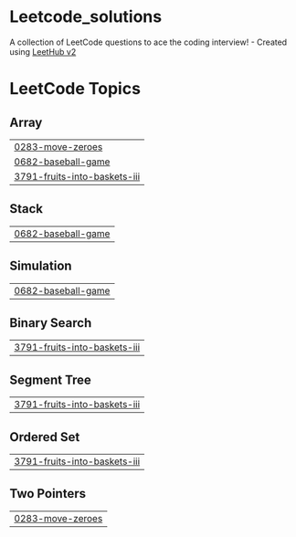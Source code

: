 # Leetcode_solutions
A collection of LeetCode questions to ace the coding interview! - Created using [LeetHub v2](https://github.com/arunbhardwaj/LeetHub-2.0)

<!---LeetCode Topics Start-->
# LeetCode Topics
## Array
|  |
| ------- |
| [0283-move-zeroes](https://github.com/megarajstu/Leetcode_solutions/tree/master/0283-move-zeroes) |
| [0682-baseball-game](https://github.com/megarajstu/Leetcode_solutions/tree/master/0682-baseball-game) |
| [3791-fruits-into-baskets-iii](https://github.com/megarajstu/Leetcode_solutions/tree/master/3791-fruits-into-baskets-iii) |
## Stack
|  |
| ------- |
| [0682-baseball-game](https://github.com/megarajstu/Leetcode_solutions/tree/master/0682-baseball-game) |
## Simulation
|  |
| ------- |
| [0682-baseball-game](https://github.com/megarajstu/Leetcode_solutions/tree/master/0682-baseball-game) |
## Binary Search
|  |
| ------- |
| [3791-fruits-into-baskets-iii](https://github.com/megarajstu/Leetcode_solutions/tree/master/3791-fruits-into-baskets-iii) |
## Segment Tree
|  |
| ------- |
| [3791-fruits-into-baskets-iii](https://github.com/megarajstu/Leetcode_solutions/tree/master/3791-fruits-into-baskets-iii) |
## Ordered Set
|  |
| ------- |
| [3791-fruits-into-baskets-iii](https://github.com/megarajstu/Leetcode_solutions/tree/master/3791-fruits-into-baskets-iii) |
## Two Pointers
|  |
| ------- |
| [0283-move-zeroes](https://github.com/megarajstu/Leetcode_solutions/tree/master/0283-move-zeroes) |
<!---LeetCode Topics End-->